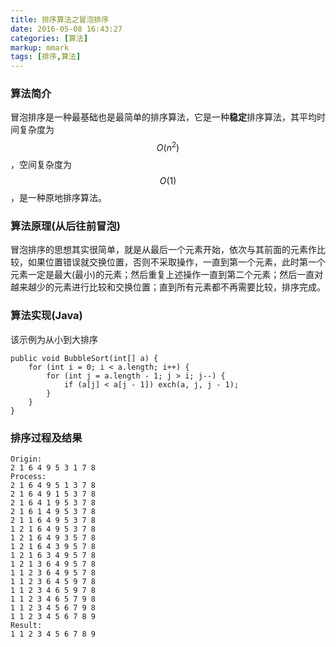 ```yaml
---
title: 排序算法之冒泡排序
date: 2016-05-08 16:43:27
categories: [算法]
markup: mmark
tags: [排序,算法]
---
```

### 算法简介

冒泡排序是一种最基础也是最简单的排序算法，它是一种**稳定**排序算法，其平均时间复杂度为$$O(n^2)$$，空间复杂度为$$O(1)$$，是一种原地排序算法。

### 算法原理(从后往前冒泡)

冒泡排序的思想其实很简单，就是从最后一个元素开始，依次与其前面的元素作比较，如果位置错误就交换位置，否则不采取操作，一直到第一个元素，此时第一个元素一定是最大(最小)的元素；然后重复上述操作一直到第二个元素；然后一直对越来越少的元素进行比较和交换位置；直到所有元素都不再需要比较，排序完成。
<!-- more -->

### 算法实现(Java)

该示例为从小到大排序

```{java}
public void BubbleSort(int[] a) {
    for (int i = 0; i < a.length; i++) {
        for (int j = a.length - 1; j > i; j--) {
            if (a[j] < a[j - 1]) exch(a, j, j - 1);
        }
    }
}
```

### 排序过程及结果

```{shell}
Origin:
2 1 6 4 9 5 3 1 7 8
Process:
2 1 6 4 9 5 1 3 7 8
2 1 6 4 9 1 5 3 7 8
2 1 6 4 1 9 5 3 7 8
2 1 6 1 4 9 5 3 7 8
2 1 1 6 4 9 5 3 7 8
1 2 1 6 4 9 5 3 7 8
1 2 1 6 4 9 3 5 7 8
1 2 1 6 4 3 9 5 7 8
1 2 1 6 3 4 9 5 7 8
1 2 1 3 6 4 9 5 7 8
1 1 2 3 6 4 9 5 7 8
1 1 2 3 6 4 5 9 7 8
1 1 2 3 4 6 5 9 7 8
1 1 2 3 4 6 5 7 9 8
1 1 2 3 4 5 6 7 9 8
1 1 2 3 4 5 6 7 8 9
Result:
1 1 2 3 4 5 6 7 8 9
```
